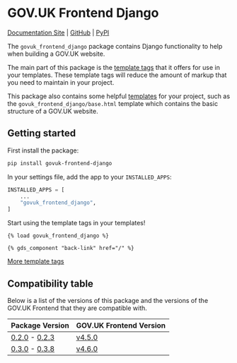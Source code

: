 # GOV.UK Frontend Django

[Documentation Site](https://uktrade.github.io/govuk-frontend-django/) | [GitHub](https://github.com/uktrade/govuk-frontend-django/) | [PyPI](https://pypi.org/project/govuk-frontend-django/)


The `govuk_frontend_django` package contains Django functionality to help when building a GOV.UK website.

The main part of this package is the [template tags](./template-tags/index.md) that it offers for use in your templates. These template tags will reduce the amount of markup that you need to maintain in your project.

This package also contains some helpful [templates](./templates.md) for your project, such as the `govuk_frontend_django/base.html` template which contains the basic structure of a GOV.UK website.

## Getting started

First install the package:
```bash
pip install govuk-frontend-django
```

In your settings file, add the app to your `INSTALLED_APPS`:
```python
INSTALLED_APPS = [
    ...
    "govuk_frontend_django",
]
```

Start using the template tags in your templates!
```django
{% load govuk_frontend_django %}

{% gds_component "back-link" href="/" %}
```

[More template tags](./template-tags/index.md)

## Compatibility table

Below is a list of the versions of this package and the versions of the GOV.UK Frontend that they are compatible with.

| Package Version | GOV.UK Frontend Version |
| --------------- | ----------------------- |
| [0.2.0](https://github.com/uktrade/govuk-frontend-django/releases/tag/0.2.0) - [0.2.3](https://github.com/uktrade/govuk-frontend-django/releases/tag/0.2.3) | [v4.5.0](https://github.com/alphagov/govuk-frontend/releases/tag/v4.5.0) |
| [0.3.0](https://github.com/uktrade/govuk-frontend-django/releases/tag/0.3.0) - [0.3.8](https://github.com/uktrade/govuk-frontend-django/releases/tag/0.3.8) | [v4.6.0](https://github.com/alphagov/govuk-frontend/releases/tag/v4.6.0) |
